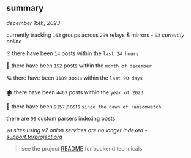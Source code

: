 
## summary
_december 15th, 2023_

currently tracking `163` groups across `299` relays & mirrors - _`93` currently online_

⏲ there have been `14` posts within the `last 24 hours`

🦈 there have been `152` posts within the `month of december`

🪐 there have been `1189` posts within the `last 90 days`

🏚 there have been `4467` posts within the `year of 2023`

🦕 there have been `9157` posts `since the dawn of ransomwatch`

there are `96` custom parsers indexing posts

_`20` sites using v2 onion services are no longer indexed - [support.torproject.org](https://support.torproject.org/onionservices/v2-deprecation/)_

> see the project [README](https://github.com/joshhighet/ransomwatch#ransomwatch--) for backend technicals

